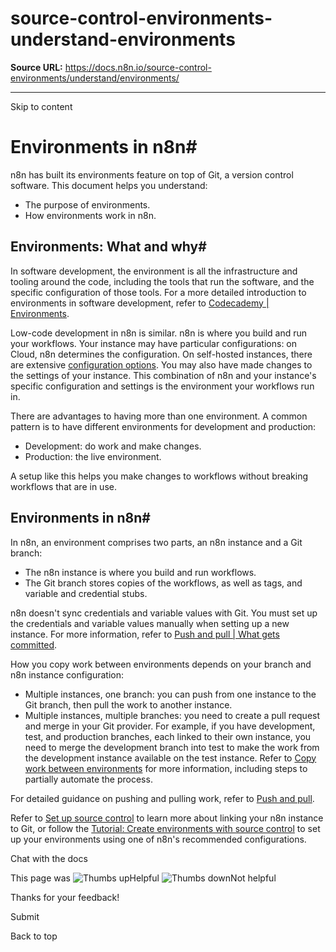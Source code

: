 # source-control-environments-understand-environments

**Source URL:** https://docs.n8n.io/source-control-environments/understand/environments/

---

Skip to content 

[ ](https://github.com/n8n-io/n8n-docs/edit/main/docs/source-control-environments/understand/environments.md "Edit this page")

# Environments in n8n#

n8n has built its environments feature on top of Git, a version control software. This document helps you understand:

  * The purpose of environments.
  * How environments work in n8n.



## Environments: What and why#

In software development, the environment is all the infrastructure and tooling around the code, including the tools that run the software, and the specific configuration of those tools. For a more detailed introduction to environments in software development, refer to [Codecademy | Environments](https://www.codecademy.com/article/environments).

Low-code development in n8n is similar. n8n is where you build and run your workflows. Your instance may have particular configurations: on Cloud, n8n determines the configuration. On self-hosted instances, there are extensive [configuration options](../../../hosting/configuration/configuration-methods/). You may also have made changes to the settings of your instance. This combination of n8n and your instance's specific configuration and settings is the environment your workflows run in.

There are advantages to having more than one environment. A common pattern is to have different environments for development and production:

  * Development: do work and make changes.
  * Production: the live environment.



A setup like this helps you make changes to workflows without breaking workflows that are in use.

## Environments in n8n#

In n8n, an environment comprises two parts, an n8n instance and a Git branch:

  * The n8n instance is where you build and run workflows.
  * The Git branch stores copies of the workflows, as well as tags, and variable and credential stubs.



n8n doesn't sync credentials and variable values with Git. You must set up the credentials and variable values manually when setting up a new instance. For more information, refer to [Push and pull | What gets committed](../../using/push-pull/#what-gets-committed).

How you copy work between environments depends on your branch and n8n instance configuration:

  * Multiple instances, one branch: you can push from one instance to the Git branch, then pull the work to another instance.
  * Multiple instances, multiple branches: you need to create a pull request and merge in your Git provider. For example, if you have development, test, and production branches, each linked to their own instance, you need to merge the development branch into test to make the work from the development instance available on the test instance. Refer to [Copy work between environments](../../using/copy-work/) for more information, including steps to partially automate the process.



For detailed guidance on pushing and pulling work, refer to [Push and pull](../../using/push-pull/).

Refer to [Set up source control](../../setup/) to learn more about linking your n8n instance to Git, or follow the [Tutorial: Create environments with source control](../../create-environments/) to set up your environments using one of n8n's recommended configurations.

Chat with the docs

This page was ![Thumbs up](/_images/assets/thumb_up.png)Helpful  ![Thumbs down](/_images/assets/thumb_down.png)Not helpful 

Thanks for your feedback! 

Submit 

Back to top